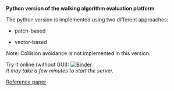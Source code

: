 **Python version of the walking algorithm evaluation platform**

The python version is implemented using two different approaches: 

- patch-based

- vector-based

Note: Collision avoidance is not implemented in this version.

Try it online (without GUI): [![Binder](https://mybinder.org/badge_logo.svg)](https://mybinder.org/v2/gh/fardadhp/walking_algorithms_evaluation_python/master)  
*It may take a few minutes to start the server.*

[Reference paper](https://arxiv.org/ftp/arxiv/papers/1801/1801.09604.pdf)
